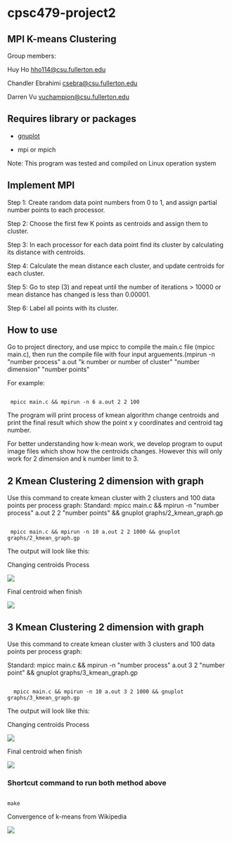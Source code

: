 # cpsc479-project2

## MPI K-means Clustering

Group members:

Huy Ho hho114@csu.fullerton.edu

Chandler Ebrahimi csebra@csu.fullerton.edu

Darren Vu vuchampion@csu.fullerton.edu

## Requires library or packages

- [gnuplot](http://www.gnuplot.info/download.html)

- mpi or mpich

Note: This program was tested and compiled on Linux operation system

## Implement MPI

Step 1: Create random data point numbers from 0 to 1, and assign partial number points to each processor.

Step 2: Choose the first few K points as centroids and assign them to cluster.

Step 3: In each processor for each data point find its cluster by calculating its distance with centroids.

Step 4: Calculate the mean distance each cluster, and update centroids for each cluster.

Step 5: Go to step (3) and repeat until the number of iterations > 10000 or mean distance has changed is less than 0.00001.

Step 6: Label all points with its cluster.

## How to use

Go to project directory, and use mpicc to compile the main.c file (mpicc main.c), then run the compile file with four input arguements.(mpirun -n "number process" a.out "k number or number of cluster" "number dimension" "number points"

For example:

```terminal

 mpicc main.c && mpirun -n 6 a.out 2 2 100

```

The program will print process of kmean algorithm change centroids and print the final result which show the point x y coordinates and centroid tag number.

For better understanding how k-mean work, we develop program to ouput image files which show how the centroids changes. However this will only work for 2 dimension and k number limit to 3.

## 2 Kmean Clustering 2 dimension with graph

Use this command to create kmean cluster with 2 clusters and 100 data points per process graph:
Standard: mpicc main.c && mpirun -n "number process" a.out 2 2 "number points" && gnuplot graphs/2_kmean_graph.gp

```terminal

 mpicc main.c && mpirun -n 10 a.out 2 2 1000 && gnuplot graphs/2_kmean_graph.gp

```

The output will look like this:

Changing centroids Process

![](images/2k_moving_centroids.png)

Final centroid when finish

![](images/2k_final_centroids.png)

## 3 Kmean Clustering 2 dimension with graph

Use this command to create kmean cluster with 3 clusters and 100 data points per process graph:

Standard: mpicc main.c && mpirun -n "number process" a.out 3 2 "number point" && gnuplot graphs/3_kmean_graph.gp

```terminal

  mpicc main.c && mpirun -n 10 a.out 3 2 1000 && gnuplot graphs/3_kmean_graph.gp

```

The output will look like this:

Changing centroids Process

![](images/3k_moving_centroids.png)

Final centroid when finish

![](images/3k_final_centroids.png)

### Shortcut command to run both method above

```terminal

make

```


Convergence of k-means from Wikipedia

![](images/K-means_convergence.gif)

